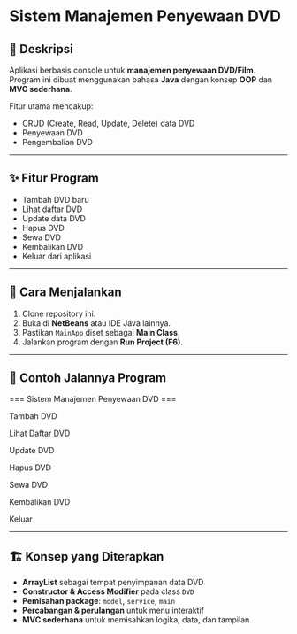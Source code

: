 # Sistem Manajemen Penyewaan DVD  

## 📌 Deskripsi  
Aplikasi berbasis console untuk **manajemen penyewaan DVD/Film**.  
Program ini dibuat menggunakan bahasa **Java** dengan konsep **OOP** dan **MVC sederhana**.  

Fitur utama mencakup:  
- CRUD (Create, Read, Update, Delete) data DVD  
- Penyewaan DVD  
- Pengembalian DVD 

---

## ✨ Fitur Program  
- Tambah DVD baru  
- Lihat daftar DVD  
- Update data DVD  
- Hapus DVD  
- Sewa DVD  
- Kembalikan DVD  
- Keluar dari aplikasi  

---

## 🚀 Cara Menjalankan  
1. Clone repository ini.  
2. Buka di **NetBeans** atau IDE Java lainnya.  
3. Pastikan `MainApp` diset sebagai **Main Class**.  
4. Jalankan program dengan **Run Project (F6)**.  

---

## 📖 Contoh Jalannya Program
=== Sistem Manajemen Penyewaan DVD ===

Tambah DVD

Lihat Daftar DVD

Update DVD

Hapus DVD

Sewa DVD

Kembalikan DVD

Keluar


---

## 🏗 Konsep yang Diterapkan  
- **ArrayList** sebagai tempat penyimpanan data DVD  
- **Constructor & Access Modifier** pada class `DVD`  
- **Pemisahan package**: `model`, `service`, `main`  
- **Percabangan & perulangan** untuk menu interaktif  
- **MVC sederhana** untuk memisahkan logika, data, dan tampilan  

